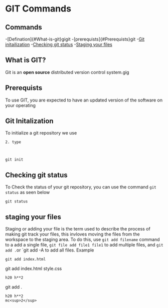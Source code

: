 # GIT Commands

## Commands
-[Defination]{#What-is-git}gigit
-[prerequists]{#Prerequists}git
-[Git initailization](#git-initalization)
-[Checking git status](#checking-git-status)
-[Staging your files](#staging-your-files)


## What is GIT?
Git is an **open source** distributed
version control system.gig

## Prerequists
To use GIT, you are expected to have
 an updated version of the software 
 on your operating

 ## Git Initalization
 To initialize a git repository we use
```
2. type



git init
```

## Checking git status
To Check the status of your git repository,  you can use the command `git status` as seen below
```
git status
```

## staging your files 
Staging or adding your file is the term used to describe the process of making git track your files, this invloves moving the files from the workspace to the staging area. To do this, use `git add filename` command to a add a single file, `git file add file1 file1` to add multiple files, and `git add .`or `git add -A to add all files. Example
```
git add index.html
```
git add index.html style.css
```
h20 h**2
```
git add .

```
h20 h**2
mc<sup>2</sup>
